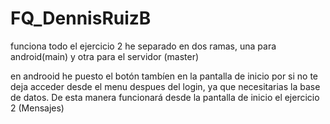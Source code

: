 ﻿# FQ_DennisRuizB
funciona todo el ejercicio 2
he separado en dos ramas, una para android(main) y otra para el servidor (master)

en androoid he puesto el botón tambíen en la pantalla de inicio por si no te deja acceder desde el menu despues del login, ya que necesitarias la base de datos. De esta manera funcionará desde la pantalla de inicio el ejercicio 2 (Mensajes)
